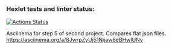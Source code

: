 ### Hexlet tests and linter status:
[![Actions Status](https://github.com/sheveleves/java-project-71/workflows/hexlet-check/badge.svg)](https://github.com/sheveleves/java-project-71/actions)

Asciinema for step 5 of second project. Compares flat json files.
https://asciinema.org/a/8JwrpZyUj51Nijaw8eBHwIUNy
